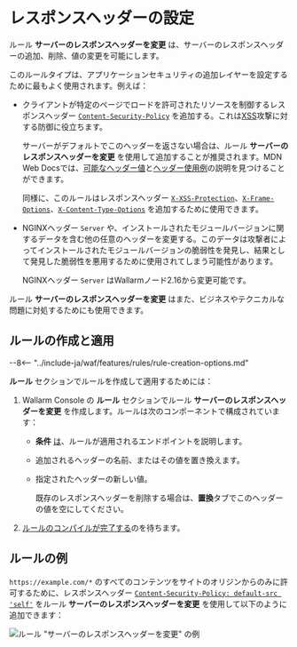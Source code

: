 # レスポンスヘッダーの設定

ルール **サーバーのレスポンスヘッダーを変更** は、サーバーのレスポンスヘッダーの追加、削除、値の変更を可能にします。

このルールタイプは、アプリケーションセキュリティの追加レイヤーを設定するために最もよく使用されます。例えば：

* クライアントが特定のページでロードを許可されたリソースを制御するレスポンスヘッダー [`Content-Security-Policy`](https://developer.mozilla.org/en-US/docs/Web/HTTP/Headers/Content-Security-Policy) を追加する。これは[XSS](../../attacks-vulns-list.md#crosssite-scripting-xss)攻撃に対する防御に役立ちます。

  サーバーがデフォルトでこのヘッダーを返さない場合は、ルール **サーバーのレスポンスヘッダーを変更** を使用して追加することが推奨されます。MDN Web Docsでは、[可能なヘッダー値](https://developer.mozilla.org/en-US/docs/Web/HTTP/Headers/Content-Security-Policy#directives)と[ヘッダー使用例](https://developer.mozilla.org/en-US/docs/Web/HTTP/CSP#examples_common_use_cases)の説明を見つけることができます。

  同様に、このルールはレスポンスヘッダー [`X-XSS-Protection`](https://developer.mozilla.org/en-US/docs/Web/HTTP/Headers/X-XSS-Protection)、[`X-Frame-Options`](https://developer.mozilla.org/en-US/docs/Web/HTTP/Headers/X-Frame-Options)、[`X-Content-Type-Options`](https://developer.mozilla.org/en-US/docs/Web/HTTP/Headers/X-Content-Type-Options) を追加するために使用できます。
* NGINXヘッダー `Server` や、インストールされたモジュールバージョンに関するデータを含む他の任意のヘッダーを変更する。このデータは攻撃者によってインストールされたモジュールバージョンの脆弱性を発見し、結果として発見した脆弱性を悪用するために使用されてしまう可能性があります。

  NGINXヘッダー `Server` はWallarmノード2.16から変更可能です。

ルール **サーバーのレスポンスヘッダーを変更** はまた、ビジネスやテクニカルな問題に対処するためにも使用できます。

## ルールの作成と適用

--8<-- "../include-ja/waf/features/rules/rule-creation-options.md"

**ルール** セクションでルールを作成して適用するためには：

1. Wallarm Console の **ルール** セクションでルール **サーバーのレスポンスヘッダーを変更** を作成します。ルールは次のコンポーネントで構成されています：

     * **条件** [は](rules.md#branch-description)、ルールが適用されるエンドポイントを説明します。
     * 追加されるヘッダーの名前、またはその値を置き換えます。
     * 指定されたヘッダーの新しい値。

       既存のレスポンスヘッダーを削除する場合は、**置換**タブでこのヘッダーの値を空にしてください。

2. [ルールのコンパイルが完了する](rules.md)のを待ちます。

## ルールの例

`https://example.com/*` のすべてのコンテンツをサイトのオリジンからのみに許可するために、レスポンスヘッダー [`Content-Security-Policy: default-src 'self'`](https://developer.mozilla.org/en-US/docs/Web/HTTP/CSP#example_1) をルール **サーバーのレスポンスヘッダーを変更** を使用して以下のように追加できます：

![ルール "サーバーのレスポンスヘッダーを変更" の例](../../images/user-guides/rules/add-replace-response-header.png)